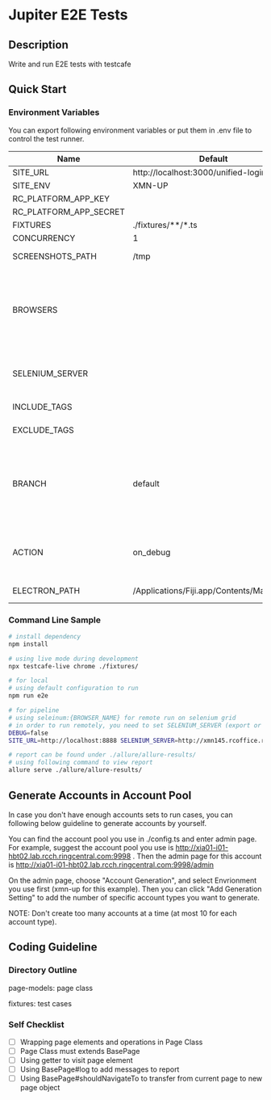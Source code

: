 # Jupiter E2E Tests #

## Description ##
Write and run E2E tests with testcafe

## Quick Start ##

### Environment Variables ###
You can export following environment variables or put them in .env file to control the test runner.

| Name                   | Default                             | Usage                                                        | Example                                                      |
| ---------------------- | ----------------------------------- | ------------------------------------------------------------ | ------------------------------------------------------------ |
| SITE_URL               | http://localhost:3000/unified-login | Url to test.                                                 |                                                              |
| SITE_ENV               | XMN-UP                              | Sandbox to use.                                              |                                                              |
| RC_PLATFORM_APP_KEY    |                                     | Ringcentral sdk credential                                   |                                                              |
| RC_PLATFORM_APP_SECRET |                                     | Ringcentral sdk credential                                   |                                                              |
| FIXTURES               | ./fixtures/\*\*/\*.ts               | Fixtures to run.                                             |                                                              |
| CONCURRENCY            | 1                                   | Number of workers.                                           |                                                              |
| SCREENSHOTS_PATH       | /tmp                                | Where screenshots are stored.                                |                                                              |
| BROWSERS               |                                     | Select browsers to run. To run on Selenium Grid, the name pattern of browsers should be selenium:{BRPWSER_NAME}.To run on electron, set the value as electron:{CONFIG_PATH} | valid values are: electron:./ selenium:chrome, selenium:firefox, selenium: internet explorer, selenium: MicrosoftEdge |
| SELENIUM_SERVER        |                                     | Selenium grid server to run cases on. Pipeline should use this option to run on remove browsers. | http://xmn145.rcoffice.ringcentral.com:4444/wd/hub           |
| INCLUDE_TAGS           |                                     | Select cases to run by tags.                                 | P0,P1                                                        |
| EXCLUDE_TAGS           |                                     | Select cases not to run by tags.                             | P2,P3                                                        |
| BRANCH                 | default                             | Load execution strategy from ./configs/${BRANCH}.json, default config will be loaded if specific strategy is not found. Can be overwrote by other env vars. | e2e/maintenance                                              |
| ACTION                 | on_debug                            | Select strategy by action. Pipeline should use either on_push or on_merge. Can be overwrote by other env vars. | valid values are: on_push, on_merge, on_debug                |
| ELECTRON_PATH           | /Applications/Fiji.app/Contents/MacOS/Fiji | Specifies a path to the electron binary||

### Command Line Sample ###
```bash
# install dependency
npm install

# using live mode during development
npx testcafe-live chrome ./fixtures/

# for local
# using default configuration to run
npm run e2e

# for pipeline
# using seleinum:{BROWSER_NAME} for remote run on selenium grid
# in order to run remotely, you need to set SELENIUM_SERVER (export or put it in .env)
DEBUG=false 
SITE_URL=http://localhost:8888 SELENIUM_SERVER=http://xmn145.rcoffice.ringcentral.com:4444/wd/hub ACTION='on_merge' BRANCH='your_branch_name' npm run e2e

# report can be found under ./allure/allure-results/
# using following command to view report
allure serve ./allure/allure-results/
```

## Generate Accounts in Account Pool

In case you don't have enough accounts sets to run cases, you can following below guideline to generate accounts by yourself.

You can find the account pool you use in ./config.ts and enter admin page. For example, suggest the account pool you use is http://xia01-i01-hbt02.lab.rcch.ringcentral.com:9998 . Then the admin page for this account is http://xia01-i01-hbt02.lab.rcch.ringcentral.com:9998/admin

On the admin page, choose "Account Generation",  and select Envrionment you use first (xmn-up for this example). Then you can click "Add Generation Setting"  to add the number of specific account types you want to generate. 

NOTE: Don't create too many accounts at a time (at most 10 for each account type).

## Coding Guideline ##

### Directory Outline ###
page-models: page class

fixtures: test cases

### Self Checklist ###
- [ ] Wrapping page elements and operations in Page Class
- [ ] Page Class must extends BasePage
- [ ] Using getter to visit page element
- [ ] Using BasePage#log to add messages to report
- [ ] Using BasePage#shouldNavigateTo to transfer from current page to new page object
